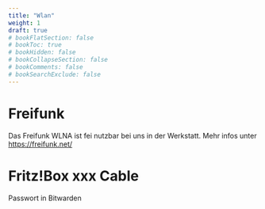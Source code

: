 ```yaml
---
title: "Wlan"
weight: 1
draft: true
# bookFlatSection: false
# bookToc: true
# bookHidden: false
# bookCollapseSection: false
# bookComments: false
# bookSearchExclude: false
---
```


# Freifunk

Das Freifunk WLNA ist fei nutzbar bei uns in der Werkstatt. Mehr infos unter <https://freifunk.net/>

# Fritz!Box xxx Cable

Passwort in Bitwarden